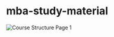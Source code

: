 # mba-study-material
![Course Structure Page 1](https://github.com/fawazahmed0/mba-course/raw/main/Course%20Structure_Page_1.jpg)
